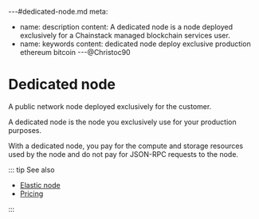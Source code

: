 ---#dedicated-node.md
meta:
  - name: description
    content: A dedicated node is a node deployed exclusively for a Chainstack managed blockchain services user.
  - name: keywords
    content: dedicated node deploy exclusive production ethereum bitcoin
---@Christoc90


# Dedicated node

A public network node deployed exclusively for the customer.

A dedicated node is the node you exclusively use for your production purposes.

With a dedicated node, you pay for the compute and storage resources used by the node and do not pay for JSON-RPC requests to the node.

::: tip See also

* [Elastic node](/glossary/elastic-node)
* <a href="https://chainstack.com/pricing/" target="_blank">Pricing</a>

:::
